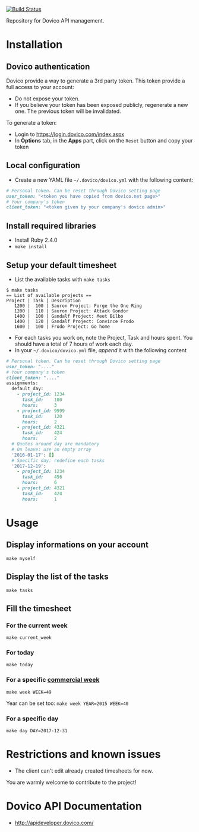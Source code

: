 [![Build Status](https://travis-ci.org/trainline-eu/dovico.svg?branch=master)](https://travis-ci.org/trainline-eu/dovico)

Repository for Dovico API management.

# Installation
## Dovico authentication
Dovico provide a way to generate a 3rd party token. This token provide a full access to your account:
- Do not expose your token.
- If you believe your token has been exposed publicly, regenerate a new one. The previous token will be invalidated.

To generate a token:
* Login to https://login.dovico.com/index.aspx
* In **Options** tab, in the **Apps** part, click on the `Reset` button and copy your token

## Local configuration
* Create a new YAML file `~/.dovico/dovico.yml` with the following content:

~~~ruby
# Personal token. Can be reset through Dovico setting page
user_token: "<token you have copied from dovico.net page>"
# Your company's token
client_token: "<token given by your company's dovico admin>"
~~~

## Install required libraries
* Install Ruby 2.4.0
* `make install`

## Setup your default timesheet
* List the available tasks with `make tasks`

~~~
$ make tasks
== List of available projects ==
Project | Task | Description
   1200 |  100 | Sauron Project: Forge the One Ring
   1200 |  110 | Sauron Project: Attack Gondor
   1400 |  100 | Gandalf Project: Meet Bilbo
   1400 |  120 | Gandalf Project: Convince Frodo
   1600 |  100 | Frodo Project: Go home
~~~

* For each tasks you work on, note the Project, Task and hours spent. You should have a total of 7 hours of work each day.
* In your `~/.dovico/dovico.yml` file, *append* it with the following content

~~~ruby
# Personal token. Can be reset through Dovico setting page
user_token: "...."
# Your company's token
client_token: "...."
assignments:
  default_day:
    - project_id: 1234
      task_id:    100
      hours:      3
    - project_id: 9999
      task_id:    120
      hours:      2
    - project_id: 4321
      task_id:    424
      hours:      2
  # Quotes around day are mandatory
  # On leave: use an empty array
  '2016-01-17': []
  # Specific day: redefine each tasks
  '2017-12-19':
    - project_id: 1234
      task_id:    456
      hours:      6
    - project_id: 4321
      task_id:    424
      hours:      1
~~~

# Usage
## Display informations on your account
`make myself`

## Display the list of the tasks
`make tasks`

## Fill the timesheet
### For the current week
`make current_week`

### For today
`make today`

### For a specific [commercial week](http://www.epochconverter.com/weeks/)
`make week WEEK=49`

Year can be set too:
`make week YEAR=2015 WEEK=40`

### For a specific day
`make day DAY=2017-12-31`

# Restrictions and known issues
* The client can't edit already created timesheets for now.

You are warmly welcome to contribute to the project!

# Dovico API Documentation
* http://apideveloper.dovico.com/
